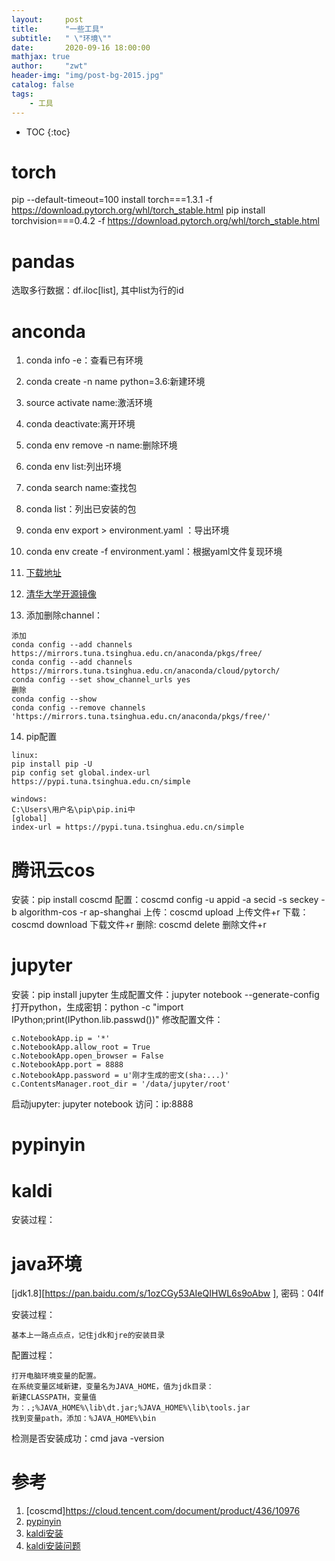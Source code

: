 ```yaml
---
layout:     post
title:      "一些工具"
subtitle:   " \"环境\""
date:       2020-09-16 18:00:00
mathjax: true
author:     "zwt"
header-img: "img/post-bg-2015.jpg"
catalog: false
tags:
    - 工具
---
```

* TOC
{:toc}

# torch

pip --default-timeout=100 install torch===1.3.1 -f https://download.pytorch.org/whl/torch_stable.html
pip install torchvision===0.4.2 -f https://download.pytorch.org/whl/torch_stable.html

# pandas

选取多行数据：df.iloc[list], 其中list为行的id

# anconda

1. conda info -e：查看已有环境

2. conda create -n name python=3.6:新建环境

3. source activate name:激活环境

4. conda deactivate:离开环境

5. conda env remove -n name:删除环境

6. conda env list:列出环境

7. conda search name:查找包

8. conda list：列出已安装的包

9. conda env export > environment.yaml ：导出环境

10. conda env create -f environment.yaml：根据yaml文件复现环境

11. [下载地址](https://www.anaconda.com/products/individual)

12. [清华大学开源镜像](https://mirrors.tuna.tsinghua.edu.cn/anaconda/archive/)

13. 添加删除channel：
```
添加
conda config --add channels https://mirrors.tuna.tsinghua.edu.cn/anaconda/pkgs/free/
conda config --add channels https://mirrors.tuna.tsinghua.edu.cn/anaconda/cloud/pytorch/
conda config --set show_channel_urls yes
删除
conda config --show 
conda config --remove channels 'https://mirrors.tuna.tsinghua.edu.cn/anaconda/pkgs/free/' 
```
14. pip配置
```
linux:
pip install pip -U
pip config set global.index-url https://pypi.tuna.tsinghua.edu.cn/simple

windows:
C:\Users\用户名\pip\pip.ini中
[global]
index-url = https://pypi.tuna.tsinghua.edu.cn/simple
```

# 腾讯云cos

安装：pip install coscmd
配置：coscmd config -u appid -a secid -s seckey -b algorithm-cos -r ap-shanghai
上传：coscmd upload <localpath> <cospath>  上传文件+r
下载：coscmd download <cospath> <localpath> 下载文件+r
删除: coscmd delete <cospath>  删除文件+r

# jupyter

安装：pip install jupyter
生成配置文件：jupyter notebook --generate-config
打开python，生成密钥：python -c "import IPython;print(IPython.lib.passwd())"
修改配置文件：
```
c.NotebookApp.ip = '*'
c.NotebookApp.allow_root = True
c.NotebookApp.open_browser = False
c.NotebookApp.port = 8888
c.NotebookApp.password = u'刚才生成的密文(sha:...)'
c.ContentsManager.root_dir = '/data/jupyter/root'
```
启动jupyter: jupyter notebook
访问：ip:8888

# pypinyin

# kaldi
安装过程：

# java环境
[jdk1.8][https://pan.baidu.com/s/1ozCGy53AIeQIHWL6s9oAbw ], 密码：04lf 

安装过程：
```
基本上一路点点点，记住jdk和jre的安装目录
```
配置过程：
```
打开电脑环境变量的配置。
在系统变量区域新建，变量名为JAVA_HOME，值为jdk目录：
新建CLASSPATH，变量值为：.;%JAVA_HOME%\lib\dt.jar;%JAVA_HOME%\lib\tools.jar
找到变量path，添加：%JAVA_HOME%\bin
```

检测是否安装成功：cmd  java -version

# 参考
1. [coscmd]https://cloud.tencent.com/document/product/436/10976
2. [pypinyin](https://github.com/mozillazg/python-pinyin)
3. [kaldi安装](https://ptorch.com/news/205.html)
4. [kaldi安装问题](https://zhuanlan.zhihu.com/p/148524930)
